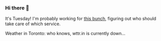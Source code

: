 ### Hi there :wave:

It's Tuesday! I'm probably working for [this bunch](https://github.com/kohofinancial), figuring out who should take care of which service.

Weather in Toronto: who knows, wttr.in is currently down...

